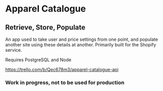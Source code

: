 # Apparel Catalogue

## Retrieve, Store, Populate

An app used to take user and price settings from one point, and populate another site using these details at another. Primarily built for the Shopify service.

Requires PostgreSQL and Node

https://trello.com/b/Qec678m3/apparel-catalogue-api



### Work in progress, not to be used for production